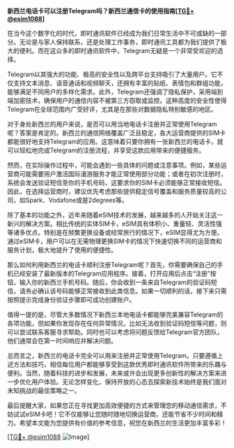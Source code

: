 **新西兰电话卡可以注册Telegram吗？新西兰通信卡的使用指南[[TG💪+ @esim1088](https://t.me/s/esim1088)]**

在当今这个数字化的时代，即时通讯软件已经成为我们日常生活中不可或缺的一部分。无论是与家人保持联系，还是处理工作事务，即时通讯工具都为我们提供了极大的便利。而在这众多的即时通讯软件中，Telegram无疑是一个非常受欢迎的选择。

Telegram以其强大的功能、极高的安全性以及跨平台支持吸引了大量用户。它不仅支持文本消息、语音通话和视频聊天，还拥有丰富的贴纸、表情包和群组功能，能够满足不同用户的多样化需求。此外，Telegram还强调了隐私保护，采用端到端加密技术，确保用户的通信内容不被第三方窃取或监控。这种高度的安全性使得Telegram在全球范围内广受好评，尤其是在那些对数据隐私特别敏感的地区。

对于身处新西兰的用户来说，是否可以用当地电话卡注册并正常使用Telegram呢？答案是肯定的。新西兰的通信网络覆盖广泛且稳定，各大运营商提供的SIM卡都能很好地支持Telegram的应用。这意味着只要你拥有一张新西兰的电话卡，就可以轻松地完成Telegram的注册流程，并享受这款应用带来的便捷服务。

然而，在实际操作过程中，可能会遇到一些具体的问题或注意事项。例如，某些运营商可能需要用户激活国际漫游服务才能正常使用部分功能；或者在初次注册时，系统会发送验证短信至你的手机号码，这要求你的SIM卡必须能够正常接收短信。因此，在选择运营商时，建议优先考虑那些提供稳定信号覆盖和服务质量较高的公司，如Spark、Vodafone或是2degrees等。

除了基本的功能之外，近年来随着eSIM技术的发展，越来越多的人开始关注这一新兴的解决方案。相比传统的实体SIM卡，eSIM具有体积小、重量轻、灵活性强等诸多优点。特别是在频繁更换设备或经常旅行的情况下，eSIM显得尤为方便。通过eSIM卡，用户可以在无需物理更换SIM卡的情况下快速切换不同的运营商和服务计划，极大地提升了使用的便捷性。

那么如何利用新西兰的电话卡顺利注册Telegram呢？首先，你需要确保自己的手机已经安装了最新版本的Telegram应用程序。接着，打开应用后点击“注册”按钮，输入你的新西兰手机号码。随后，你会收到一条来自Telegram的验证码短信，请务必确认该号码能够正常接收到此类信息。如果一切顺利的话，接下来只需按照提示完成身份验证步骤即可成功创建账户。

值得一提的是，尽管大多数情况下新西兰本地电话卡都能够完美兼容Telegram的各项功能，但如果你发现存在任何异常情况，比如无法收到验证码短信等问题，则可以尝试联系客服寻求帮助。同时也可以考虑将问题反馈给Telegram官方团队，他们通常会在第一时间响应并解决问题。

总而言之，新西兰的电话卡完全可以用来注册并正常使用Telegram。只要遵循上述方法和技巧，相信每位用户都能够享受到这款优秀即时通讯软件所带来的乐趣与便利。当然，随着科技的进步和发展，未来或许会出现更多创新性的解决方案来进一步优化用户体验。无论怎样变化，保持开放的心态去探索新技术始终是我们面对未知挑战的最佳策略之一。

最后提醒大家，如果您正在寻找更加高效便捷的方式来管理您的移动通信需求，不妨试试eSIM卡吧！它不仅能够让您随时随地切换运营商，还能节省不少时间和精力。希望本文能为您提供有价值的参考信息，祝您在新西兰的生活更加丰富多彩！

[[TG💪+ @esim1088](https://t.me/s/esim1088) ![Image](https://i.postimg.cc/4NQfJmqS/Snipaste-2025-05-13-00-14-12.png)]